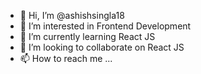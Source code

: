 - 👋 Hi, I’m @ashishsingla18
- 👀 I’m interested in Frontend Development
- 🌱 I’m currently learning React JS
- 💞️ I’m looking to collaborate on React JS
- 📫 How to reach me ...

<!---
ashishsingla18/ashishsingla18 is a ✨ special ✨ repository because its `README.md` (this file) appears on your GitHub profile.
You can click the Preview link to take a look at your changes.
--->
